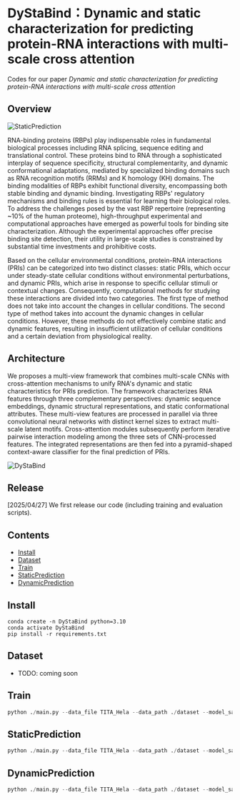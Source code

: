 # DyStaBind：Dynamic and static characterization for predicting protein-RNA interactions with multi-scale cross attention

Codes for our paper *Dynamic and static characterization for predicting protein-RNA interactions with multi-scale cross attention*

## Overview

![StaticPrediction](./assets/ComparisonStudy(Static).png)

RNA-binding proteins (RBPs) play indispensable roles in fundamental biological processes including RNA splicing, sequence editing and translational control. These proteins bind to RNA through a sophisticated interplay of sequence specificity, structural complementarity, and dynamic conformational adaptations, mediated by specialized binding domains such as RNA recognition motifs (RRMs) and K homology (KH) domains. The binding modalities of RBPs exhibit functional diversity, encompassing both stable binding and dynamic binding. Investigating RBPs' regulatory mechanisms and binding rules is essential for learning their biological roles. To address the challenges posed by the vast RBP repertoire (representing ~10\% of the human proteome), high-throughput experimental and computational approaches have emerged as powerful tools for binding site characterization. Although the experimental approaches offer precise binding site detection, their utility in large-scale studies is constrained by substantial time investments and prohibitive costs. 

Based on the cellular environmental conditions, protein-RNA interactions (PRIs) can be categorized into two distinct classes: static PRIs, which occur under steady-state cellular conditions without environmental perturbations, and dynamic PRIs, which arise in response to specific cellular stimuli or contextual changes. Consequently, computational methods for studying these interactions are divided into two categories. The first type of method does not take into account the changes in cellular conditions. The second type of method takes into account the dynamic changes in cellular conditions. However, these methods do not effectively combine static and dynamic features, resulting in insufficient utilization of cellular conditions and a certain deviation from physiological reality.

## Architecture

We proposes a multi-view framework that combines multi-scale CNNs with cross-attention mechanisms to unify RNA's dynamic and static characteristics for PRIs prediction. The framework characterizes RNA features through three complementary perspectives: dynamic sequence embeddings, dynamic structural representations, and static conformational attributes. These multi-view features are processed in parallel via three convolutional neural networks with distinct kernel sizes to extract multi-scale latent motifs. Cross-attention modules subsequently perform iterative pairwise interaction modeling among the three sets of CNN-processed features. The integrated representations are then fed into a pyramid-shaped context-aware classifier for the final prediction of PRIs.

![DyStaBind](./assets/DyStaBind.png)

## Release

[2025/04/27]  We first release our code (including training and evaluation scripts).

## Contents

- [Install](https://github.com/chengqian-lu/DyStaBind#install)
- [Dataset](https://github.com/chengqian-lu/DyStaBind#Dataset)
- [Train](https://github.com/chengqian-lu/DyStaBind#train)
- [StaticPrediction](https://github.com/chengqian-lu/DyStaBind#StaticPrediction)
- [DynamicPrediction](https://github.com/chengqian-lu/DyStaBind#DynamicPrediction)

## Install

```
conda create -n DyStaBind python=3.10
conda activate DyStaBind
pip install -r requirements.txt
```

## Dataset

- TODO: coming soon

## Train

```python
python ./main.py --data_file TITA_Hela --data_path ./dataset --model_save_path ./results/model --output_dir ./results/output --BERT_model_path ./BERT_Model --z_curve --icSHAPE --BERTEmbedding --train
```

## StaticPrediction

```python
python ./main.py --data_file TITA_Hela --data_path ./dataset --model_save_path ./results/model --output_dir ./results/staticPrediction --BERT_model_path ./BERT_Model --z_curve --icSHAPE --BERTEmbedding --validate
```

## DynamicPrediction

```python
python ./main.py --data_file TITA_Hela --data_path ./dataset --model_save_path ./results/model --output_dir ./results/dynamicPrediction --BERT_model_path ./BERT_Model --z_curve --icSHAPE --BERTEmbedding --dynamic_validate
```

